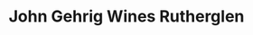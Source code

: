 ---
title: "John Gehrig Wines Rutherglen"
url: /rutherglen/john-gehrig-wines-rutherglen/
shop: wine
---